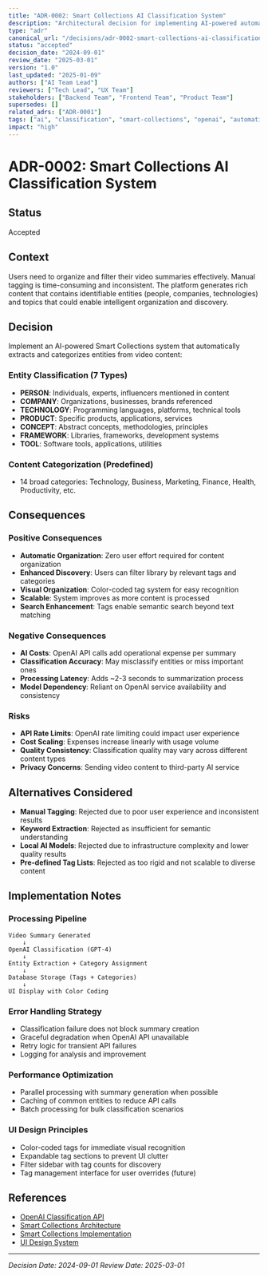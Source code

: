 ```yaml
---
title: "ADR-0002: Smart Collections AI Classification System"
description: "Architectural decision for implementing AI-powered automatic entity extraction and categorization"
type: "adr"
canonical_url: "/decisions/adr-0002-smart-collections-ai-classification"
status: "accepted"
decision_date: "2024-09-01"
review_date: "2025-03-01"
version: "1.0"
last_updated: "2025-01-09"
authors: ["AI Team Lead"]
reviewers: ["Tech Lead", "UX Team"]
stakeholders: ["Backend Team", "Frontend Team", "Product Team"]
supersedes: []
related_adrs: ["ADR-0001"]
tags: ["ai", "classification", "smart-collections", "openai", "automation", "ux"]
impact: "high"
---
```


# ADR-0002: Smart Collections AI Classification System

## Status

Accepted

## Context

Users need to organize and filter their video summaries effectively. Manual tagging is time-consuming
and inconsistent. The platform generates rich content that contains identifiable entities (people,
companies, technologies) and topics that could enable intelligent organization and discovery.

## Decision

Implement an AI-powered Smart Collections system that automatically extracts and categorizes entities from video content:

### Entity Classification (7 Types)

- **PERSON**: Individuals, experts, influencers mentioned in content
- **COMPANY**: Organizations, businesses, brands referenced
- **TECHNOLOGY**: Programming languages, platforms, technical tools
- **PRODUCT**: Specific products, applications, services
- **CONCEPT**: Abstract concepts, methodologies, principles
- **FRAMEWORK**: Libraries, frameworks, development systems  
- **TOOL**: Software tools, applications, utilities

### Content Categorization (Predefined)

- 14 broad categories: Technology, Business, Marketing, Finance, Health, Productivity, etc.

## Consequences

### Positive Consequences

- **Automatic Organization**: Zero user effort required for content organization
- **Enhanced Discovery**: Users can filter library by relevant tags and categories
- **Visual Organization**: Color-coded tag system for easy recognition
- **Scalable**: System improves as more content is processed
- **Search Enhancement**: Tags enable semantic search beyond text matching

### Negative Consequences

- **AI Costs**: OpenAI API calls add operational expense per summary
- **Classification Accuracy**: May misclassify entities or miss important ones
- **Processing Latency**: Adds ~2-3 seconds to summarization process
- **Model Dependency**: Reliant on OpenAI service availability and consistency

### Risks

- **API Rate Limits**: OpenAI rate limiting could impact user experience
- **Cost Scaling**: Expenses increase linearly with usage volume
- **Quality Consistency**: Classification quality may vary across different content types
- **Privacy Concerns**: Sending video content to third-party AI service

## Alternatives Considered

- **Manual Tagging**: Rejected due to poor user experience and inconsistent results
- **Keyword Extraction**: Rejected as insufficient for semantic understanding
- **Local AI Models**: Rejected due to infrastructure complexity and lower quality results
- **Pre-defined Tag Lists**: Rejected as too rigid and not scalable to diverse content

## Implementation Notes

### Processing Pipeline

```text
Video Summary Generated
    ↓
OpenAI Classification (GPT-4)
    ↓
Entity Extraction + Category Assignment
    ↓
Database Storage (Tags + Categories)
    ↓
UI Display with Color Coding
```

### Error Handling Strategy

- Classification failure does not block summary creation
- Graceful degradation when OpenAI API unavailable
- Retry logic for transient API failures
- Logging for analysis and improvement

### Performance Optimization

- Parallel processing with summary generation when possible
- Caching of common entities to reduce API calls
- Batch processing for bulk classification scenarios

### UI Design Principles

- Color-coded tags for immediate visual recognition
- Expandable tag sections to prevent UI clutter
- Filter sidebar with tag counts for discovery
- Tag management interface for user overrides (future)

## References

- [OpenAI Classification API](https://platform.openai.com/docs/guides/structured-outputs)
- [Smart Collections Architecture](../ARCHITECTURE.md#smart-collections-processing)
- [Smart Collections Implementation](../src/lib/classificationService.ts)
- [UI Design System](../Docs/architecture/ui-ux-guidelines.md)

---

*Decision Date: 2024-09-01*
*Review Date: 2025-03-01*
